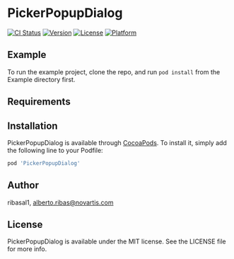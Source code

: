 # PickerPopupDialog

[![CI Status](http://img.shields.io/travis/ribasal1/PickerPopupDialog.svg?style=flat)](https://travis-ci.org/ribasal1/PickerPopupDialog)
[![Version](https://img.shields.io/cocoapods/v/PickerPopupDialog.svg?style=flat)](http://cocoapods.org/pods/PickerPopupDialog)
[![License](https://img.shields.io/cocoapods/l/PickerPopupDialog.svg?style=flat)](http://cocoapods.org/pods/PickerPopupDialog)
[![Platform](https://img.shields.io/cocoapods/p/PickerPopupDialog.svg?style=flat)](http://cocoapods.org/pods/PickerPopupDialog)

## Example

To run the example project, clone the repo, and run `pod install` from the Example directory first.

## Requirements

## Installation

PickerPopupDialog is available through [CocoaPods](http://cocoapods.org). To install
it, simply add the following line to your Podfile:

```ruby
pod 'PickerPopupDialog'
```

## Author

ribasal1, alberto.ribas@novartis.com

## License

PickerPopupDialog is available under the MIT license. See the LICENSE file for more info.
